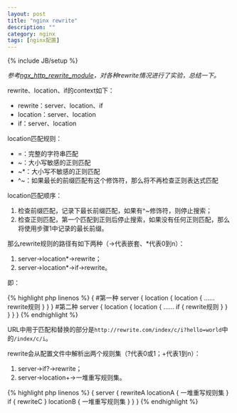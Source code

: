 ```yaml
---
layout: post
title: "nginx rewrite"
description: ""
category: nginx
tags: [nginx配置]
---
```

{% include JB/setup %}

*参考[ngx_http_rewrite_module](http://nginx.org/en/docs/http/ngx_http_rewrite_module.html)，对各种rewrite情况进行了实验，总结一下。*

rewrite、location、if的context如下：

* rewrite：server、location、if
* location：server、location
* if：server、location

location匹配规则：

* =：完整的字符串匹配
* ~：大小写敏感的正则匹配
* ~*：大小写不敏感的正则匹配
* ^~：如果最长的前缀匹配有这个修饰符，那么将不再检查正则表达式匹配

location匹配顺序：

1. 检查前缀匹配，记录下最长前缀匹配，如果有^~修饰符，则停止搜索；
2. 检查正则匹配，第一个匹配到正则后停止搜索，如果没有任何正则匹配，那么将使用步骤1中记录的最长前缀。

<!--more-->

那么rewrite规则的路径有如下两种（->代表嵌套、*代表0到n）：

1. server->location*->rewrite；
2. server->location*->if->rewrite。

即：

{% highlight php linenos %}
{
#第一种
    server {
        location {
            location {
                ……
                rewrite规则
            }
        }
    }
#第二种
    server {
        location {
            location {
                ……
                if {
                    rewrite规则
                }
            }
        }
    }
}
{% endhighlight %}

URL中用于匹配和替换的部分是`http://rewrite.com/index/c/i?hello=world`中的`/index/c/i`。

rewrite会从配置文件中解析出两个规则集（?代表0或1；+代表1到n）：

1. server->if?->rewrite；
2. server->location+->一堆重写规则集。

{% highlight php linenos %}
{
    server {
        rewriteA
        locationA {
            一堆重写规则集
        }
        if {
            rewriteC
        }
        locationB {
            一堆重写规则集
        }
    }
}
{% endhighlight %}
